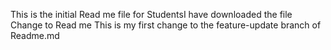 This is the initial Read me file for StudentsI have downloaded the file 
Change
to
Read
me
This
is
my
first
change
to
the
feature-update
branch
of
Readme.md
